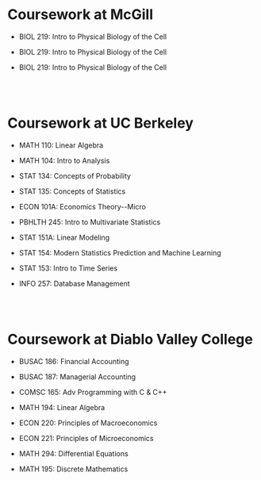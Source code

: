 # Coursework at McGill 


* BIOL 219: Intro to Physical Biology of the Cell

* BIOL 219: Intro to Physical Biology of the Cell

* BIOL 219: Intro to Physical Biology of the Cell

<br>

<br>

# Coursework at UC Berkeley


* MATH 110: Linear Algebra

* MATH 104: Intro to Analysis

* STAT 134: Concepts of Probability

* STAT 135: Concepts of Statistics

* ECON 101A: Economics Theory--Micro

* PBHLTH 245: Intro to Multivariate Statistics

* STAT 151A: Linear Modeling

* STAT 154: Modern Statistics Prediction and Machine Learning

* STAT 153: Intro to Time Series

* INFO 257: Database Management

<br>

<br>

# Coursework at Diablo Valley College


* BUSAC 186: Financial Accounting

* BUSAC 187: Managerial Accounting

* COMSC 165: Adv Programming with C & C++

* MATH 194: Linear Algebra

* ECON 220: Principles of Macroeconomics

* ECON 221: Principles of Microeconomics

* MATH 294: Differential Equations

* MATH 195: Discrete Mathematics
